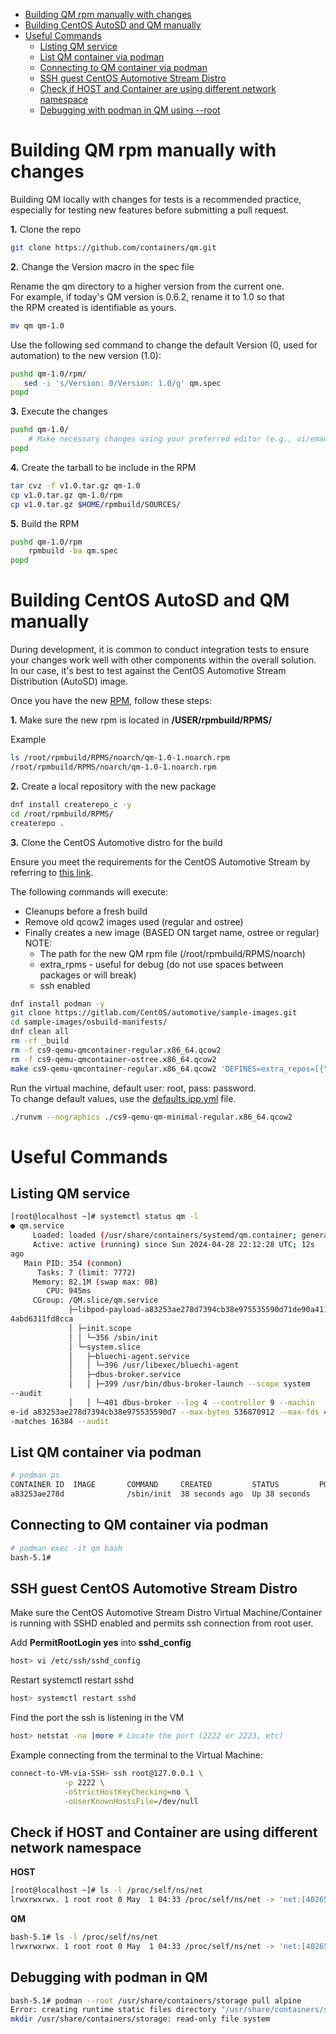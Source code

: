 - [Building QM rpm manually with changes](#building-qm-rpm-manually-with-changes)
- [Building CentOS AutoSD and QM manually](#building-centos-autosd-and-qm-manually)
- [Useful Commands](#useful-commands)
  - [Listing QM service](#Listing-QM-service)
  - [List QM container via podman](#List-QM-container-via-podman)
  - [Connecting to QM container via podman](#Connecting-to-QM-container-via-podman)
  - [SSH guest CentOS Automotive Stream Distro](#SSH-guest-CentOS-Automotive-Stream-Distro)
  - [Check if HOST and Container are using different network namespace](#Check-if-HOST-and-Container-are-using-different-network-namespace)
  - [Debugging with podman in QM using --root](#Debugging-with-podman-in-QM)

# Building QM rpm manually with changes

Building QM locally with changes for tests is a recommended practice,  
especially for testing new features before submitting a pull request.

**1.** Clone the repo

```bash
git clone https://github.com/containers/qm.git
```

**2.** Change the Version macro in the spec file

Rename the qm directory to a higher version from the current one.  
For example, if today's QM version is 0.6.2, rename it to 1.0 so that  
the RPM created is identifiable as yours.

```bash
mv qm qm-1.0
```

Use the following sed command to change the default Version (0, used for  
automation) to the new version (1.0):

```bash
pushd qm-1.0/rpm/
   sed -i 's/Version: 0/Version: 1.0/g' qm.spec
popd
```

**3.** Execute the changes

```bash
pushd qm-1.0/
    # Make necessary changes using your preferred editor (e.g., vi/emacs)
popd
```

**4.** Create the tarball to be include in the RPM

```bash
tar cvz -f v1.0.tar.gz qm-1.0
cp v1.0.tar.gz qm-1.0/rpm
cp v1.0.tar.gz $HOME/rpmbuild/SOURCES/
```

**5.** Build the RPM

```bash
pushd qm-1.0/rpm
    rpmbuild -ba qm.spec
popd
```

# Building CentOS AutoSD and QM manually

During development, it is common to conduct integration tests to ensure your
changes work well with other components within the overall solution.  
In our case, it's best to test against the CentOS Automotive Stream  
Distribution (AutoSD) image.

Once you have the new [RPM](#building-qm-rpm), follow these steps:

**1.** Make sure the new rpm is located in **/USER/rpmbuild/RPMS/**

Example

```bash
ls /root/rpmbuild/RPMS/noarch/qm-1.0-1.noarch.rpm
/root/rpmbuild/RPMS/noarch/qm-1.0-1.noarch.rpm
```

**2.** Create a local repository with the new package

```bash
dnf install createrepo_c -y
cd /root/rpmbuild/RPMS/
createrepo .
```

**3.** Clone the CentOS Automotive distro for the build

Ensure you meet the requirements for the CentOS Automotive Stream by  
referring to [this link](https://sigs.centos.org/automotive/building/).

The following commands will execute:

  - Cleanups before a fresh build
  - Remove old qcow2 images used (regular and ostree)
  - Finally creates a new image (BASED ON target name, ostree or regular)
    NOTE:
     - The path for the new QM rpm file (/root/rpmbuild/RPMS/noarch) 
     - extra_rpms - useful for debug (do not use spaces between packages or will break)
     - ssh enabled

```bash
dnf install podman -y
git clone https://gitlab.com/CentOS/automotive/sample-images.git
cd sample-images/osbuild-manifests/
dnf clean all
rm -rf _build
rm -f cs9-qemu-qmcontainer-regular.x86_64.qcow2
rm -f cs9-qemu-qmcontainer-ostree.x86_64.qcow2
make cs9-qemu-qmcontainer-regular.x86_64.qcow2 'DEFINES=extra_repos=[{"id":"local","baseurl":"file:///root/rpmbuild/RPMS/noarch"}] extra_rpms=["qm-1.0","vim-enhanced","strace","dnf","gdb","polkit","rsync","python3","openssh-server","openssh-clients"] ssh_permit_root_login=true osname="autosd" ssh_permit_password_auth=true'
```

Run the virtual machine, default user: root, pass: password.  
To change default values, use the [defaults.ipp.yml](https://gitlab.com/CentOS/automotive/sample-images/-/blob/main/osbuild-manifests/include/defaults.ipp.ym) file.

```bash
./runvm --nographics ./cs9-qemu-qm-minimal-regular.x86_64.qcow2
```

# Useful Commands

## Listing QM service

```bash
[root@localhost ~]# systemctl status qm -l
● qm.service
     Loaded: loaded (/usr/share/containers/systemd/qm.container; generated)
     Active: active (running) since Sun 2024-04-28 22:12:28 UTC; 12s
ago
   Main PID: 354 (conmon)
      Tasks: 7 (limit: 7772)
     Memory: 82.1M (swap max: 0B)
        CPU: 945ms
     CGroup: /QM.slice/qm.service
             ├─libpod-payload-a83253ae278d7394cb38e975535590d71de90a41157b547040
4abd6311fd8cca
             │ ├─init.scope
             │ │ └─356 /sbin/init
             │ └─system.slice
             │   ├─bluechi-agent.service
             │   │ └─396 /usr/libexec/bluechi-agent
             │   ├─dbus-broker.service
             │   │ ├─399 /usr/bin/dbus-broker-launch --scope system
--audit
             │   │ └─401 dbus-broker --log 4 --controller 9 --machin
e-id a83253ae278d7394cb38e975535590d7 --max-bytes 536870912 --max-fds 4096 --max
-matches 16384 --audit
```

## List QM container via podman

```bash
# podman ps
CONTAINER ID  IMAGE       COMMAND     CREATED         STATUS         PORTS       NAMES
a83253ae278d              /sbin/init  38 seconds ago  Up 38 seconds              qm
```

## Connecting to QM container via podman

```bash
# podman exec -it qm bash
bash-5.1#
```

## SSH guest CentOS Automotive Stream Distro
Make sure the CentOS Automotive Stream Distro Virtual Machine/Container is running with SSHD enabled
and permits ssh connection from root user.

Add **PermitRootLogin yes** into **sshd_config**

```bash
host> vi /etc/ssh/sshd_config
```

Restart systemctl restart sshd

```bash
host> systemctl restart sshd
```

Find the port the ssh is listening in the VM

```bash
host> netstat -na |more # Locate the port (2222 or 2223, etc)
```

Example connecting from the terminal to the Virtual Machine:

```bash
connect-to-VM-via-SSH> ssh root@127.0.0.1 \
			-p 2222 \
			-oStrictHostKeyChecking=no \
			-oUserKnownHostsFile=/dev/null
```

## Check if HOST and Container are using different network namespace

**HOST**

```bash
[root@localhost ~]# ls -l /proc/self/ns/net
lrwxrwxrwx. 1 root root 0 May  1 04:33 /proc/self/ns/net -> 'net:[4026531840]'
```

**QM**

```bash
bash-5.1# ls -l /proc/self/ns/net
lrwxrwxrwx. 1 root root 0 May  1 04:33 /proc/self/ns/net -> 'net:[4026532287]'
```

## Debugging with podman in QM

```bash
bash-5.1# podman --root /usr/share/containers/storage pull alpine
Error: creating runtime static files directory "/usr/share/containers/storage/libpod":  
mkdir /usr/share/containers/storage: read-only file system
```
